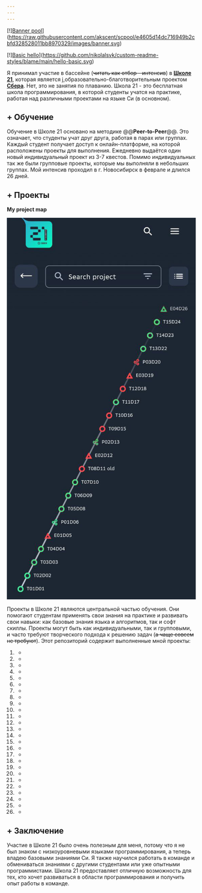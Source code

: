 ```yaml
---
---
---
```


[!][Banner pool](banner.svg)](https://raw.githubusercontent.com/akscent/scpool/e4605d14dc716949b2cbfd328528011bb8970329/images/banner.svg)

[!][Basic hello](hello-basic.svg)](https://github.com/nikolalsvk/custom-readme-styles/blame/main/hello-basic.svg)

Я принимал участие в бассейне (~~читать как отбор - интенсив~~) в [**Школе 21**](https://21-school.ru/), которая является j,образовательно-благотворительным проектом [**Сбера**](https://sber.ru/). Нет, это не занятия по плаванию. Школа 21 - это бесплатная школа программирования, в которой студенты учатся на практике, работая над различными проектами на языке Си (в основном).

## + Обучение

Обучение в Школе 21 основано на методике @@**Peer-to-Peer**@@. Это означает, что студенты учат друг друга, работая в парах или группах. Каждый студент получает доступ к онлайн-платформе, на которой расположены проекты для выполнения. Ежедневно выдаётся один новый индивидуальный проект из 3-7 квестов. Помимо индивидуальных так же были групповые проекты, которые мы выполняли в небольших группах. Мой интенсив проходил в г. Новосибирск в феврале и длился 26 дней.

## + Проекты

**My project map**

[![My project map](photo_2023-03-05_13-55-48.jpg)](https://github.com/akscent/scpool/blob/main/images/photo_2023-03-05_13-55-48.jpg)

Проекты в Школе 21 являются центральной частью обучения. Они помогают студентам применять свои знания на практике и развивать свои навыки: как базовые знания языка и алгоритмов, так и софт скиллы. Проекты могут быть как индивидуальными, так и групповыми, и часто требуют творческого подхода к решению задач (~~а чаще совсем не требуют~~). Этот репозиторий содержит выполненные мной проекты:

1. -
2. -
3. -
4. -
5. -
6. -
7. -
8. -
9. -
10. -
11. -
12. -
13. -
14. -
15. -
16. -
17. -
18. -
19. -
20. -
21. -
22. -
23. -
24. -
25. -
26. -


## + Заключение

Участие в Школе 21 было очень полезным для меня, потому что я не был знаком с низкоуровневыми языками программирования, а теперь владею базовыми знаниями Си. Я также научился работать в команде и обмениваться знаниями с другими студентами или уже опытными программистами. Школа 21 предоставляет отличную возможность для тех, кто хочет развиваться в области программирования и получить опыт работы в команде.
